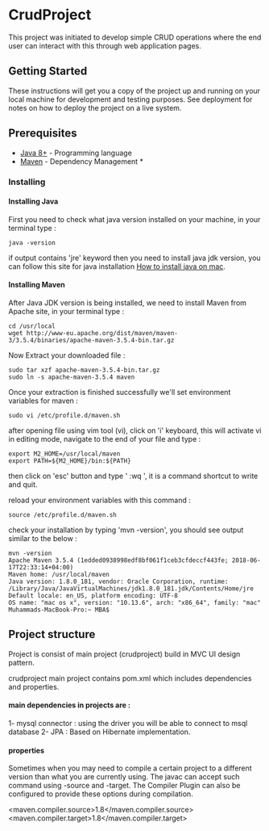 # CrudProject

This project was initiated to develop simple CRUD operations where the end user can interact with this through web application pages.

## Getting Started

These instructions will get you a copy of the project up and running on your local machine for development and testing purposes. See deployment for notes on how to deploy the project on a live system.

## Prerequisites

* [Java 8+](http://openjdk.java.net/install/) - Programming language
* [Maven](https://maven.apache.org/) - Dependency Management *

### Installing

#### Installing Java
First you need to check what java version installed on your machine, in your terminal type :
```
java -version
```

if output contains 'jre' keyword then you need to install java jdk version, you can follow this site
for java installation [How to install java on mac](https://docs.oracle.com/javase/8/docs/technotes/guides/install/mac_jdk.html).

#### Installing Maven
After Java JDK version is being installed, we need to install Maven from Apache site, in your terminal type :

```
cd /usr/local
wget http://www-eu.apache.org/dist/maven/maven-3/3.5.4/binaries/apache-maven-3.5.4-bin.tar.gz
```

Now Extract your downloaded file :

```
sudo tar xzf apache-maven-3.5.4-bin.tar.gz
sudo ln -s apache-maven-3.5.4 maven
```
Once your extraction is finished successfully we'll set environment variables for maven :

```
sudo vi /etc/profile.d/maven.sh
```

after opening file using vim tool (vi), click on 'i' keyboard, this will activate vi in editing mode, 
navigate to the end of your file and type :

```
export M2_HOME=/usr/local/maven
export PATH=${M2_HOME}/bin:${PATH}
```
then click on 'esc' button and type ' :wq ', it is a command shortcut to write and quit.

reload your environment variables with this command :

```
source /etc/profile.d/maven.sh
```

check your installation by typing 'mvn -version', you should see output similar to the below  :

```
mvn -version
Apache Maven 3.5.4 (1edded0938998edf8bf061f1ceb3cfdeccf443fe; 2018-06-17T22:33:14+04:00)
Maven home: /usr/local/maven
Java version: 1.8.0_181, vendor: Oracle Corporation, runtime: /Library/Java/JavaVirtualMachines/jdk1.8.0_181.jdk/Contents/Home/jre
Default locale: en_US, platform encoding: UTF-8
OS name: "mac os x", version: "10.13.6", arch: "x86_64", family: "mac"
Muhammads-MacBook-Pro:~ MBA$ 
```

## Project structure

Project is consist of main project (crudproject) build in MVC UI design pattern.

crudproject main project contains pom.xml which includes dependencies and properties.

#### main dependencies in projects are :
1- mysql connector : using the driver you will be able to connect to msql database
2- JPA : Based on Hibernate implementation.

#### properties

Sometimes when you may need to compile a certain project to a different version than what you are currently using. The javac can accept such command using -source and -target. The Compiler Plugin can also be configured to provide these options during compilation.

<maven.compiler.source>1.8</maven.compiler.source>
<maven.compiler.target>1.8</maven.compiler.target>